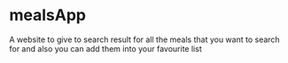 # mealsApp

A website to give to search result for all the meals that you want to search for and also you can add them into your favourite list
